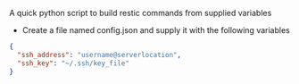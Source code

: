 A quick python script to build restic commands from supplied variables

- Create a file named config.json and supply it with the following variables

``` json
{
  "ssh_address": "username@serverlocation",
  "ssh_key": "~/.ssh/key_file"
}
```
